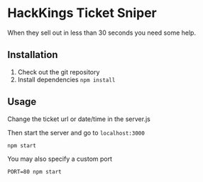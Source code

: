# HackKings Ticket Sniper
When they sell out in less than 30 seconds you need some help.

## Installation
1. Check out the git repository
2. Install dependencies
  `npm install`

## Usage
Change the ticket url or date/time in the server.js

Then start the server and go to `localhost:3000`

  `npm start`

You may also specify a custom port

  `PORT=80 npm start`
